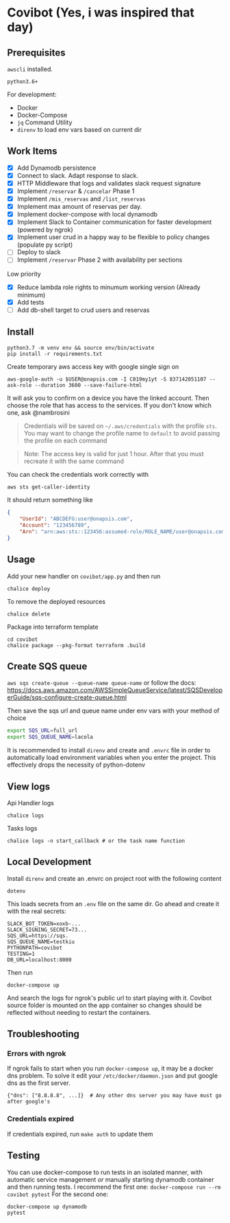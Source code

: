 # Covibot (Yes, i was inspired that day)

## Prerequisites
`awscli` installed.

`python3.6+`

For development:
- Docker
- Docker-Compose
- `jq` Command Utility
- `direnv` to load env vars based on current dir


## Work Items
- [x] Add Dynamodb persistence
- [x] Connect to slack. Adapt response to slack.
- [x] HTTP Middleware that logs and validates slack request signature
- [x] Implement `/reservar` & `/cancelar` Phase 1
- [x] Implement `/mis_reservas` and `/list_reservas`
- [x] Implement max amount of reservas per day.
- [x] Implement docker-compose with local dynamodb
- [x] Implement Slack to Container communication for faster development (powered by ngrok)
- [x] Implement user crud in a happy way to be flexible to policy changes (populate py script)
- [ ] Deploy to slack
- [ ] Implement `/reservar` Phase 2 with availability per sections

Low priority

- [x] Reduce lambda role rights to minumum working version (Already minimum)
- [x] Add tests
- [ ]  Add db-shell target to crud users and reservas

## Install
```
python3.7 -m venv env && source env/bin/activate
pip install -r requirements.txt
```
Create temporary aws access key with google single sign on
```
aws-google-auth -u $USER@onapsis.com -I C019my1yt -S 837142051107 --ask-role --duration 3600 --save-failure-html
```
It will ask you to confirm on a device you have the linked account.
Then choose the role that has access to the services. If you don't know which one, ask @nambrosini
> Credentials will be saved on `~/.aws/credentials` with the profile `sts`.
> You may want to change the profile name to `default` to avoid passing the profile on each command

> Note: The access key is valid for just 1 hour. After that you must recreate it with the same command

You can check the credentials work correctly with
```bash
aws sts get-caller-identity
```
It should return something like
```json
{
    "UserId": "ABCDEFG:user@onapsis.com",
    "Account": "123456789",
    "Arn": "arn:aws:sts::123456:assumed-role/ROLE_NAME/user@onapsis.com"
}
```


## Usage
Add your new handler on `covibot/app.py` and then run
```
chalice deploy
```
To remove the deployed resources 
```
chalice delete
```
Package into terraform template
```
cd covibot
chalice package --pkg-format terraform .build
```

## Create SQS queue
`aws sqs create-queue --queue-name queue-name`
or follow the docs:
https://docs.aws.amazon.com/AWSSimpleQueueService/latest/SQSDeveloperGuide/sqs-configure-create-queue.html

Then save the sqs url and queue name under env vars with your method of choice
```bash
export SQS_URL=full_url
export SQS_QUEUE_NAME=lacola
```

It is recommended to install `direnv` and create and `.envrc` file in order to automatically load
environment variables when you enter the project. This effectively drops the necessity of python-dotenv


## View logs

Api Handler logs

```
chalice logs
```

Tasks logs

```
chalice logs -n start_callback # or the task name function
```

## Local Development

Install `direnv` and create an .envrc on project root with the following content

```
dotenv
```

This loads secrets from an `.env` file on the same dir. Go ahead and create it with the real secrets:

```
SLACK_BOT_TOKEN=xoxb-...
SLACK_SIGNING_SECRET=73...
SQS_URL=https://sqs.
SQS_QUEUE_NAME=testkiu
PYTHONPATH=covibot
TESTING=1
DB_URL=localhost:8000
```

Then run

```
docker-compose up
```

And search the logs for ngrok's public url to start playing with it. Covibot source folder is mounted on the app
container so changes should be reflected without needing to restart the containers.

## Troubleshooting

### Errors with ngrok

If ngrok fails to start when you run `docker-compose up`, it may be a docker dns problem. To solve it edit
your `/etc/docker/daemon.json` and put google dns as the first server.

```
{"dns": ["8.8.8.8", ...]}  # Any other dns server you may have must go after google's
```

### Credentials expired

If credentials expired, run `make auth` to update them

## Testing

You can use docker-compose to run tests in an isolated manner, with automatic service management _or_ manually starting
dynamodb container and then running tests. I recommend the first one:
```docker-compose run --rm covibot pytest```
For the second one:

```
docker-compose up dynamodb
pytest
```
